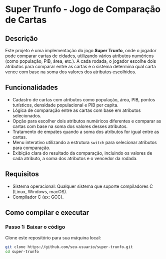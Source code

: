 # Super Trunfo - Jogo de Comparação de Cartas

## Descrição
Este projeto é uma implementação do jogo **Super Trunfo**, onde o jogador pode comparar cartas de cidades, utilizando vários atributos numéricos (como população, PIB, área, etc.). A cada rodada, o jogador escolhe dois atributos para comparar entre as cartas e o sistema determina qual carta vence com base na soma dos valores dos atributos escolhidos.

## Funcionalidades
- Cadastro de cartas com atributos como população, área, PIB, pontos turísticos, densidade populacional e PIB per capita.
- Lógica de comparação entre as cartas com base em atributos selecionados.
- Opção para escolher dois atributos numéricos diferentes e comparar as cartas com base na soma dos valores desses atributos.
- Tratamento de empates quando a soma dos atributos for igual entre as cartas.
- Menu interativo utilizando a estrutura `switch` para selecionar atributos para comparação.
- Exibição clara do resultado da comparação, incluindo os valores de cada atributo, a soma dos atributos e o vencedor da rodada.

## Requisitos

- Sistema operacional: Qualquer sistema que suporte compiladores C (Linux, Windows, macOS).
- Compilador C (ex: GCC).

## Como compilar e executar

### Passo 1: Baixar o código
Clone este repositório para sua máquina local:

```bash
git clone https://github.com/seu-usuario/super-trunfo.git
cd super-trunfo
